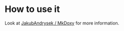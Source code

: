 # How to use it

Look at [JakubAndrysek / MkDoxy](https://jakubandrysek.github.io/MkDoxy/) for more information.